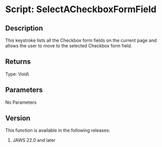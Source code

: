 # Script: SelectACheckboxFormField

## Description

This keystroke lists all the Checkbox form fields on the current page
and allows the user to move to the selected Checkbox form field.

## Returns

Type: Void\

## Parameters

No Parameters

## Version

This function is available in the following releases:

1.  JAWS 22.0 and later
